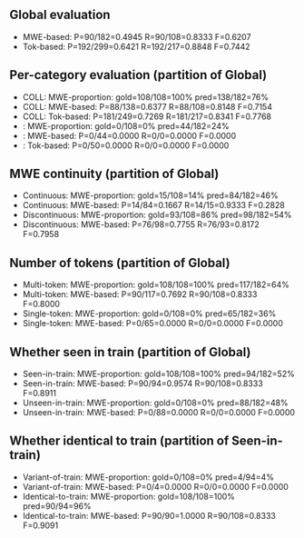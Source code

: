 ## Global evaluation
* MWE-based: P=90/182=0.4945 R=90/108=0.8333 F=0.6207
* Tok-based: P=192/299=0.6421 R=192/217=0.8848 F=0.7442

## Per-category evaluation (partition of Global)
* COLL: MWE-proportion: gold=108/108=100% pred=138/182=76%
* COLL: MWE-based: P=88/138=0.6377 R=88/108=0.8148 F=0.7154
* COLL: Tok-based: P=181/249=0.7269 R=181/217=0.8341 F=0.7768
* <unlabeled>: MWE-proportion: gold=0/108=0% pred=44/182=24%
* <unlabeled>: MWE-based: P=0/44=0.0000 R=0/0=0.0000 F=0.0000
* <unlabeled>: Tok-based: P=0/50=0.0000 R=0/0=0.0000 F=0.0000

## MWE continuity (partition of Global)
* Continuous: MWE-proportion: gold=15/108=14% pred=84/182=46%
* Continuous: MWE-based: P=14/84=0.1667 R=14/15=0.9333 F=0.2828
* Discontinuous: MWE-proportion: gold=93/108=86% pred=98/182=54%
* Discontinuous: MWE-based: P=76/98=0.7755 R=76/93=0.8172 F=0.7958

## Number of tokens (partition of Global)
* Multi-token: MWE-proportion: gold=108/108=100% pred=117/182=64%
* Multi-token: MWE-based: P=90/117=0.7692 R=90/108=0.8333 F=0.8000
* Single-token: MWE-proportion: gold=0/108=0% pred=65/182=36%
* Single-token: MWE-based: P=0/65=0.0000 R=0/0=0.0000 F=0.0000

## Whether seen in train (partition of Global)
* Seen-in-train: MWE-proportion: gold=108/108=100% pred=94/182=52%
* Seen-in-train: MWE-based: P=90/94=0.9574 R=90/108=0.8333 F=0.8911
* Unseen-in-train: MWE-proportion: gold=0/108=0% pred=88/182=48%
* Unseen-in-train: MWE-based: P=0/88=0.0000 R=0/0=0.0000 F=0.0000

## Whether identical to train (partition of Seen-in-train)
* Variant-of-train: MWE-proportion: gold=0/108=0% pred=4/94=4%
* Variant-of-train: MWE-based: P=0/4=0.0000 R=0/0=0.0000 F=0.0000
* Identical-to-train: MWE-proportion: gold=108/108=100% pred=90/94=96%
* Identical-to-train: MWE-based: P=90/90=1.0000 R=90/108=0.8333 F=0.9091

